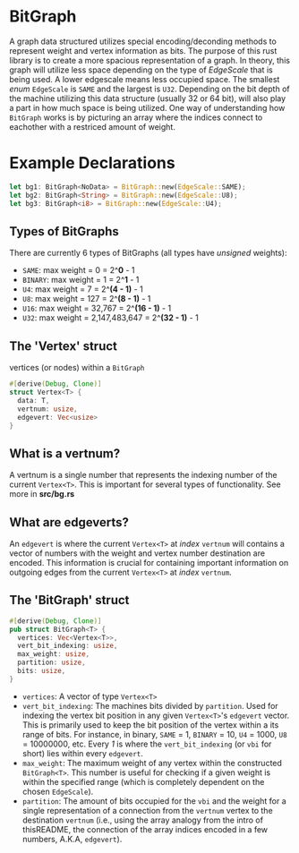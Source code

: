 # BitGraph
A graph data structured utilizes special encoding/deconding methods to represent weight and vertex information as bits. The purpose of this rust library is to create a more spacious representation of a graph. In theory, this graph will utilize less space depending on the type of _EdgeScale_ that is being used. A lower edgescale means less occupied space. The smallest _enum_ `EdgeScale` is `SAME` and the largest is `U32`. Depending on the bit depth of the machine utilizing this data structure (usually 32 or 64 bit), will also play a part in how much space is being utilized. One way of understanding how `BitGraph` works is by picturing an array where the indices connect to eachother with a restriced amount of weight.      
# Example Declarations
````rust
let bg1: BitGraph<NoData> = BitGraph::new(EdgeScale::SAME);
let bg2: BitGraph<String> = BitGraph::new(EdgeScale::U8);
let bg3: BitGraph<i8> = BitGraph::new(EdgeScale::U4);
```` 
## Types of BitGraphs
There are currently 6 types of BitGraphs (all types have _unsigned_ weights):
* `SAME`: max weight = 0 = 2^__0__ - 1
* `BINARY`: max weight = 1 = 2^__1__ - 1
* `U4`: max weight = 7 = 2^__(4 - 1)__ - 1
* `U8`: max weight = 127 = 2^__(8 - 1)__ - 1
* `U16`: max weight = 32,767 = 2^__(16 - 1)__ - 1 
* `U32`: max weight = 2,147,483,647 = 2^__(32 - 1)__ - 1

## The 'Vertex' struct
vertices (or nodes) within a `BitGraph`
````rust
#[derive(Debug, Clone)]
struct Vertex<T> {
  data: T,
  vertnum: usize,
  edgevert: Vec<usize>
}
````
## What is a vertnum?
A vertnum is a single number that represents the indexing number of the current `Vertex<T>`. This is important for several types of functionality. See more in __src/bg.rs__
## What are edgeverts?
An `edgevert` is where the current `Vertex<T>` at _index_ `vertnum` will contains a vector of numbers with the weight and vertex number destination are encoded. This information is crucial for containing important information on outgoing edges from the current `Vertex<T>` at _index_ `vertnum`.

## The 'BitGraph' struct
````rust
#[derive(Debug, Clone)]
pub struct BitGraph<T> {
  vertices: Vec<Vertex<T>>,
  vert_bit_indexing: usize,
  max_weight: usize,
  partition: usize, 
  bits: usize, 
}
````
* `vertices`: A vector of type `Vertex<T>`
* `vert_bit_indexing`: The machines bits divided by `partition`. Used for indexing the vertex bit position in any given `Vertex<T>`'s `edgevert` vector. This is primarily used to keep the bit position of the vertex within a its range of bits. For instance, in binary, `SAME` = 1, `BINARY` = 10, `U4` = 1000, `U8` = 10000000, etc. Every _1_ is where the `vert_bit_indexing` (or `vbi` for short) lies within every `edgevert`. 
* `max_weight`: The maximum weight of any vertex within the constructed `BitGraph<T>`. This number is useful for checking if a given weight is within the specified range (which is completely dependent on the chosen `EdgeScale`).
* `partition`: The amount of bits occupied for the `vbi` and the weight for a single representation of a connection from the `vertnum` vertex to the destination `vertnum` (i.e., using the array analogy from the intro of thisREADME, the connection of the array indices encoded in a few numbers, A.K.A, `edgevert`).
